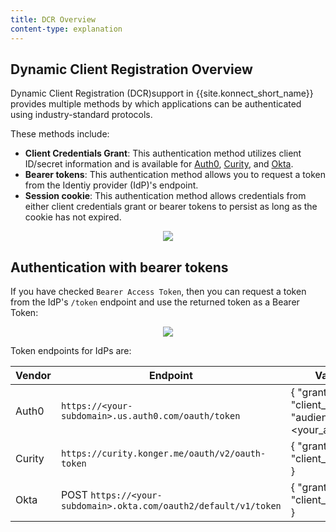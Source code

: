 ```yaml
---
title: DCR Overview
content-type: explanation
---
```


## Dynamic Client Registration Overview

Dynamic Client Registration (DCR)support in {{site.konnect_short_name}} provides multiple methods by which applications can be authenticated using industry-standard protocols.

These methods include:
* **Client Credentials Grant**: This authentication method utilizes client ID/secret information and is available for [Auth0](/konnect/dev-portal/applications/dynamic-client-registration/auth0), [Curity](/konnect/dev-portal/applications/dynamic-client-registration/curity), and [Okta](/konnect/dev-portal/applications/dynamic-client-registration/okta).
* **Bearer tokens**: This authentication method allows you to request a token from the Identiy provider (IdP)'s endpoint.
* **Session cookie**: This authentication method allows credentials from either client credentials grant or bearer tokens to persist as long as the cookie has not expired.

<p align="center">
  <img src="/assets/images/docs/konnect/dcr-auth-methods.png" />
</p>

## Authentication with bearer tokens
If you have checked `Bearer Access Token`, then you can request a token from the IdP's `/token` endpoint and use the returned token as a Bearer Token:

<p align="center">
  <img src="/assets/images/docs/konnect/dcr-bearer-tokens.png" />
</p>

Token endpoints for IdPs are:

| Vendor  | Endpoint  | Variables                                 |
|:------|--------|----------------------------------------|
| Auth0 | `https://<your-subdomain>.us.auth0.com/oauth/token` | { "grant_type": "client_credentials", "audience": "<your_audience>" } |
| Curity | `https://curity.konger.me/oauth/v2/oauth-token` | { "grant_types": "client_credentials" } |
| Okta | POST `https://<your-subdomain>.okta.com/oauth2/default/v1/token` | { "grant_types": "client_credentials" } |



